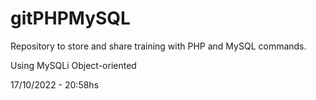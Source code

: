 # gitPHPMySQL
 Repository to store and share training with PHP and MySQL commands.

Using MySQLi Object-oriented

17/10/2022 - 20:58hs